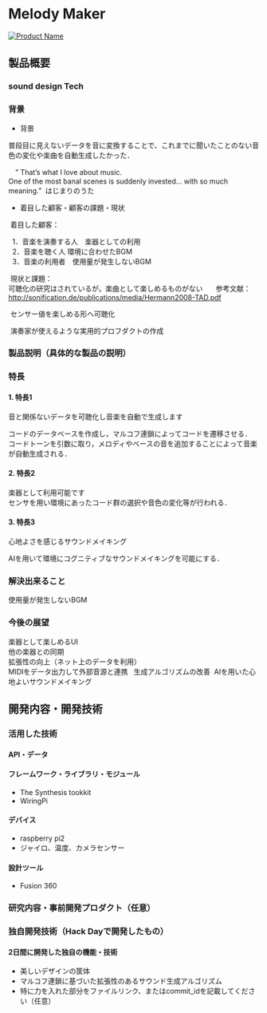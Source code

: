 # Melody Maker

[![Product Name](https://raw.github.com/GabLeRoux/WebMole/master/ressources/WebMole_Youtube_Video.png)](https://www.youtube.com/channel/UC4PtjOfZTbVp9DwtJv82Lzg)

## 製品概要
### sound design Tech

### 背景
- 背景

 普段目に見えないデータを音に変換することで、これまでに聞いたことのない音色の変化や楽曲を自動生成したかった．

　” That’s what I love about music.  
 One of the most banal scenes is suddenly invested… with so much meaning.”  はじまりのうた　
 
 
- 着目した顧客・顧客の課題・現状　　

  着目した顧客：
  
   1．音楽を演奏する人　楽器としての利用  
   2．音楽を聴く人 環境に合わせたBGM  
   3．音楽の利用者　使用量が発生しないBGM  
  
  現状と課題：  
  可聴化の研究はされているが，楽曲として楽しめるものがない  　
  参考文献：http://sonification.de/publications/media/Hermann2008-TAD.pdf
  
  センサー値を楽しめる形へ可聴化
  
  演奏家が使えるような実用的プロフダクトの作成 
　
### 製品説明（具体的な製品の説明）
### 特長
#### 1. 特長1
音と関係ないデータを可聴化し音楽を自動で生成します

コードのデータベースを作成し，マルコフ連鎖によってコードを遷移させる．  
コードトーンを引数に取り，メロディやベースの音を追加することによって音楽が自動生成される．
#### 2. 特長2
楽器として利用可能です  
センサを用い環境にあったコード群の選択や音色の変化等が行われる．
#### 3. 特長3
心地よさを感じるサウンドメイキング

AIを用いて環境にコグニティブなサウンドメイキングを可能にする．
### 解決出来ること
使用量が発生しないBGM

### 今後の展望
楽器として楽しめるUI  
他の楽器との同期  
拡張性の向上（ネット上のデータを利用）  
MIDIをデータ出力して外部音源と連携  
生成アルゴリズムの改善 
AIを用いた心地よいサウンドメイキング

## 開発内容・開発技術
### 活用した技術
#### API・データ
  
#### フレームワーク・ライブラリ・モジュール
* The Synthesis tookkit
* WiringPi
#### デバイス
* raspberry pi2
* ジャイロ、温度、カメラセンサー
#### 設計ツール
* Fusion 360
### 研究内容・事前開発プロダクト（任意）

### 独自開発技術（Hack Dayで開発したもの）
#### 2日間に開発した独自の機能・技術
* 美しいデザインの筐体
* マルコフ連鎖に基づいた拡張性のあるサウンド生成アルゴリズム
* 特に力を入れた部分をファイルリンク、またはcommit_idを記載してください（任意）
